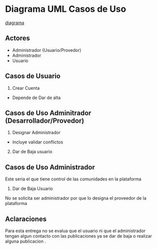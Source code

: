 # Diagrama UML Casos de Uso 

[diagrama](./1-Casos-De-Uso.mdj)

## Actores 

* Administrador (Usuario/Provedor)
* Administrador 
* Usuario 


## Casos de Usuario 

1.  Crear Cuenta 
  * Depende de Dar de alta 

## Casos de Uso Adminitrador (Desarrollador/Provedor)
1. Designar Administrador 
  * Incluye validar conflictos
2. Dar de Baja usuario 

## Casos de Uso Administrador 

Este seria el que tiene control de las comunidades en la plataforma 

1. Dar de Baja Usuario 

No se solicita ser administrador por que lo designa el proveedor de la plataforma 

## Aclaraciones 

Para esta entrega no se evalua que el usuario ni que el administrador tengan algun contacto con las publicaciones ya se dar de baja o realizar alguna publicacion .
